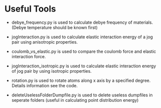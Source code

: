 # Useful Tools

* debye_frequency.py is used to calculate debye frequency of materials. (Debye temperature should be known first)

* jogInteraction.py is used to calculate elastic interaction energy of a jog pair using anisotropic properties.

* coulomb_vs_elastic.py is used to compare the coulomb force and elastic interaction force.

* jogInteraction_isotropic.py is used to calculate elastic interaction energy of jog pair by using isotropic properties.

* rotation.py is used to rotate atoms along x axis by a specified degree. Details information see the code.

* deleteUselessFolderDumpfile.py is used to delete useless dumpfiles in seperate folders (useful in calculating point distribution energy)

